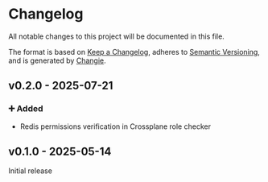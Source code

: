 # Changelog

All notable changes to this project will be documented in this file.

The format is based on [Keep a Changelog](https://keepachangelog.com/en/1.0.0), adheres to [Semantic Versioning](https://semver.org/spec/v2.0.0.html),
and is generated by [Changie](https://github.com/miniscruff/changie).

## v0.2.0 - 2025-07-21

### ➕ Added

- Redis permissions verification in Crossplane role checker

## v0.1.0 - 2025-05-14

Initial release

